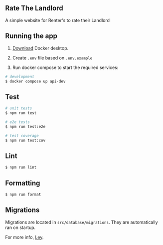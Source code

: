 ## Rate The Landlord

A simple website for Renter's to rate their Landlord

## Running the app

1. [Download](https://www.docker.com/products/docker-desktop/) Docker desktop.

2. Create `.env` file based on `.env.example`

3. Run docker compose to start the required services:
```bash
# development
$ docker compose up api-dev
```

## Test

```bash
# unit tests
$ npm run test

# e2e tests
$ npm run test:e2e

# test coverage
$ npm run test:cov
```

## Lint

```bash
$ npm run lint
```

## Formatting

```bash
$ npm run format
```

## Migrations

Migrations are located in `src/database/migrations`. They are automatically ran on startup.

For more info, [Ley](https://github.com/lukeed/ley).
